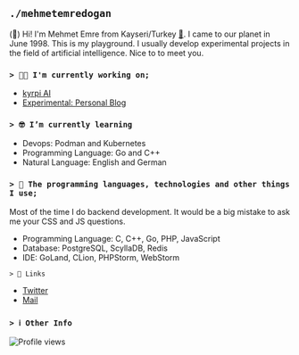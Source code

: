 ## ```./mehmetemredogan```

(🤝) Hi! I'm Mehmet Emre from Kayseri/Turkey [📍](https://goo.gl/maps/n4XrvncDpSwbJvwA7). I came to our planet in June 1998. This is my playground. I usually develop experimental projects in the field of artificial intelligence. Nice to to meet you.

### ```> 👨‍💻 I'm currently working on;```

* [kyrpi AI](https://github.com/kyrpi)
* [Experimental: Personal Blog](https://www.mehmetemredogan.com.tr)

### ```> 🤓 I’m currently learning```

* Devops: Podman and Kubernetes
* Programming Language: Go and C++
* Natural Language: English and German

### ```> 🧰 The programming languages, technologies and other things I use;```

Most of the time I do backend development. It would be a big mistake to ask me your CSS and JS questions.

* Programming Language: C, C++, Go, PHP, JavaScript
* Database: PostgreSQL, ScyllaDB, Redis
* IDE: GoLand, CLion, PHPStorm, WebStorm

```> 🔗 Links```

* [Twitter](https://twitter.com/mehmetemredogan)
* [Mail](mailto:med@mehmetemredogan.com.tr)

### ```> ℹ️ Other Info```

![Profile views](https://statsomed.herokuapp.com/api/github/profileViewCount "Stats Service: mehmetemredogan.com.tr")
